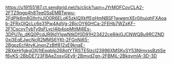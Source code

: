 https://u19155187.ct.sendgrid.net/ls/click?upn=JYrMOFCovCLA2-2FTZ9qgp4h8Tee0SsEMBTwwu-2FdPlk6m8GIhrhjJIO0R6ELoK5zkIQXkffEgHmNBSF1wwemXEr0ihujqhFXAoab-2FRxOlQcLc6e31Pw4AdVg-2BjcOY60HCa-2FEHb7WZxKF-2F1CscxyTybTy9sFLycl4ib4opMttMj6Es-3DPU7p_dKQ0PcdJR9ldYlgwNtkDf0D91H23422ce8ikiGJCNWQBu9RCZND0xi3EqEJwcNcR2MMS6YKt-2FGnNj65-2BgpzEcfAtyKJnqnZzBtf812xE9knaE-2BXeHrfgkgOXj1tEpqbIp268otYTRSTE5lzcl23996XMSKySY53NlmvssBztiSef6vKS-2BbDE723FBAeZosyGEy9-2BmydZgn-2FBMjL-2BkqymlA-3D-3D
